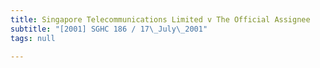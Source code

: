 ```yaml
---
title: Singapore Telecommunications Limited v The Official Assignee
subtitle: "[2001] SGHC 186 / 17\_July\_2001"
tags: null

---
```


